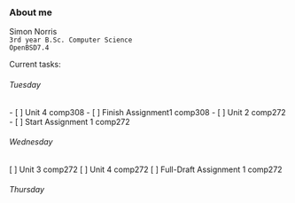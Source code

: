 ### About me
  Simon Norris    
  `3rd year B.Sc. Computer Science`    
  `OpenBSD7.4`    

Current tasks:  
  <h6>Tuesday</h6>
- [ ] Unit 4 comp308
- [ ] Finish Assignment1 comp308
- [ ] Unit 2 comp272
- [ ] Start Assignment 1 comp272
  <h6>Wednesday</h6>
  [ ] Unit 3 comp272
  [ ] Unit 4 comp272
  [ ] Full-Draft Assignment 1 comp272
  <h6>Thursday</h6> 
<!--
**Ibenksy/Ibenksy** is a ✨ _special_ ✨ repository because its `README.md` (this file) appears on your GitHub profile.

Here are some ideas to get you started:

- 🔭 I’m currently working on ...
- 🌱 I’m currently learning ...
- 👯 I’m looking to collaborate on ...
- 🤔 I’m looking for help with ...
- 💬 Ask me about ...
- 📫 How to reach me: ...
- 😄 Pronouns: ...
- ⚡ Fun fact: ...
-->
